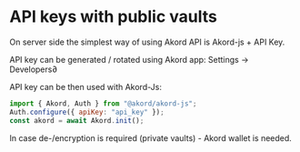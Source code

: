 # API keys with public vaults
On server side the simplest way of using Akord API is Akord-js + API Key.

API key can be generated / rotated using Akord app:
Settings -> Developers∂

API key can be then used with Akord-Js:

```javascript
import { Akord, Auth } from "@akord/akord-js";
Auth.configure({ apiKey: "api_key" });
const akord = await Akord.init();
```

In case de-/encryption is required (private vaults) - Akord wallet is needed.
